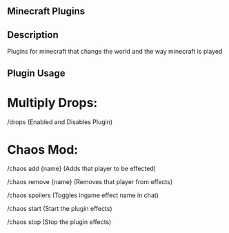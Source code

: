 ## Minecraft Plugins

## Description
Plugins for minecraft that change the world and the way minecraft is played

## Plugin Usage
# Multiply Drops:
/drops (Enabled and Disables Plugin)

# Chaos Mod:
/chaos add {name} (Adds that player to be effected)

/chaos remove {name} (Removes that player from effects)

/chaos spoilers (Toggles ingame effect name in chat)

/chaos start (Start the plugin effects)

/chaos stop (Stop the plugin effects)
